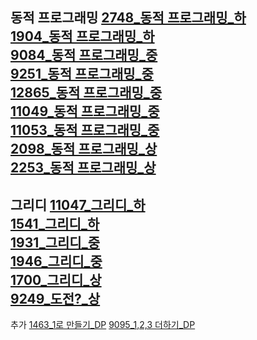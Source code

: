 동적 프로그래밍
[2748_동적 프로그래밍_하](2748.py)  
[1904_동적 프로그래밍_하](1904.py)  
[9084_동적 프로그래밍_중](9084.py)  
[9251_동적 프로그래밍_중](9251.py)  
[12865_동적 프로그래밍_중](12865.py)  
[11049_동적 프로그래밍_중](11049.py)  
[11053_동적 프로그래밍_중](11053.py)  
[2098_동적 프로그래밍_상](2098.py)  
[2253_동적 프로그래밍_상](2253.py)  
---
그리디
[11047_그리디_하](11047.py)  
[1541_그리디_하](1541.py)  
[1931_그리디_중](1931.py)  
[1946_그리디_중](1946.py)  
[1700_그리디_상](1700.py)  
[9249_도전?_상](9249.py)
---

추가
[1463_1로 만들기_DP](1463.py)
[9095_1,2,3 더하기_DP](9095.py)